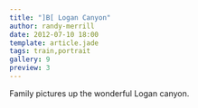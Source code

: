 ```yaml
---
title: "]B[ Logan Canyon"
author: randy-merrill
date: 2012-07-10 18:00
template: article.jade
tags: train,portrait
gallery: 9
preview: 3
---
```


Family pictures up the wonderful Logan canyon.
